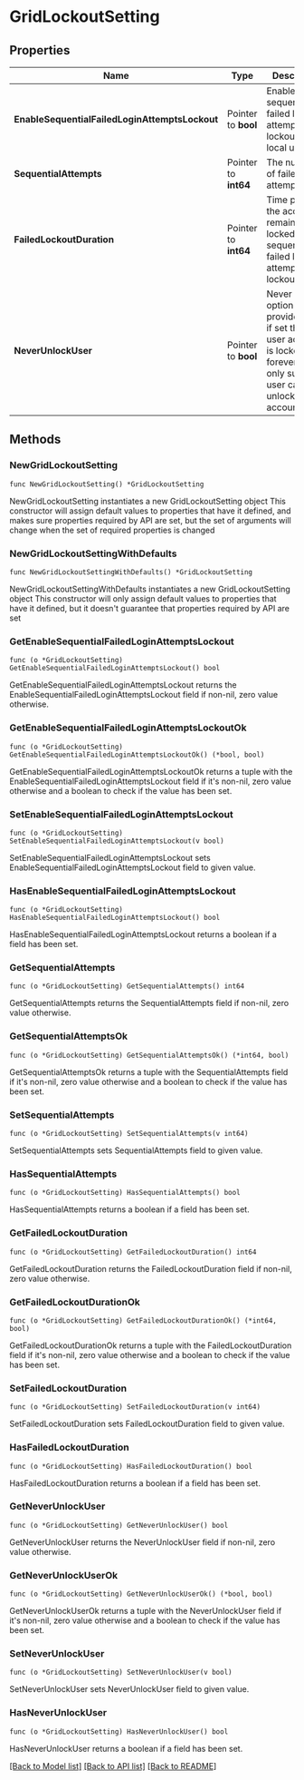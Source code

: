 # GridLockoutSetting

## Properties

Name | Type | Description | Notes
------------ | ------------- | ------------- | -------------
**EnableSequentialFailedLoginAttemptsLockout** | Pointer to **bool** | Enable/disable sequential failed login attempts lockout for local users | [optional] 
**SequentialAttempts** | Pointer to **int64** | The number of failed login attempts | [optional] 
**FailedLockoutDuration** | Pointer to **int64** | Time period the account remains locked after sequential failed login attempt lockout. | [optional] 
**NeverUnlockUser** | Pointer to **bool** | Never unlock option is also provided and if set then user account is locked forever and only super user can unlock this account | [optional] 

## Methods

### NewGridLockoutSetting

`func NewGridLockoutSetting() *GridLockoutSetting`

NewGridLockoutSetting instantiates a new GridLockoutSetting object
This constructor will assign default values to properties that have it defined,
and makes sure properties required by API are set, but the set of arguments
will change when the set of required properties is changed

### NewGridLockoutSettingWithDefaults

`func NewGridLockoutSettingWithDefaults() *GridLockoutSetting`

NewGridLockoutSettingWithDefaults instantiates a new GridLockoutSetting object
This constructor will only assign default values to properties that have it defined,
but it doesn't guarantee that properties required by API are set

### GetEnableSequentialFailedLoginAttemptsLockout

`func (o *GridLockoutSetting) GetEnableSequentialFailedLoginAttemptsLockout() bool`

GetEnableSequentialFailedLoginAttemptsLockout returns the EnableSequentialFailedLoginAttemptsLockout field if non-nil, zero value otherwise.

### GetEnableSequentialFailedLoginAttemptsLockoutOk

`func (o *GridLockoutSetting) GetEnableSequentialFailedLoginAttemptsLockoutOk() (*bool, bool)`

GetEnableSequentialFailedLoginAttemptsLockoutOk returns a tuple with the EnableSequentialFailedLoginAttemptsLockout field if it's non-nil, zero value otherwise
and a boolean to check if the value has been set.

### SetEnableSequentialFailedLoginAttemptsLockout

`func (o *GridLockoutSetting) SetEnableSequentialFailedLoginAttemptsLockout(v bool)`

SetEnableSequentialFailedLoginAttemptsLockout sets EnableSequentialFailedLoginAttemptsLockout field to given value.

### HasEnableSequentialFailedLoginAttemptsLockout

`func (o *GridLockoutSetting) HasEnableSequentialFailedLoginAttemptsLockout() bool`

HasEnableSequentialFailedLoginAttemptsLockout returns a boolean if a field has been set.

### GetSequentialAttempts

`func (o *GridLockoutSetting) GetSequentialAttempts() int64`

GetSequentialAttempts returns the SequentialAttempts field if non-nil, zero value otherwise.

### GetSequentialAttemptsOk

`func (o *GridLockoutSetting) GetSequentialAttemptsOk() (*int64, bool)`

GetSequentialAttemptsOk returns a tuple with the SequentialAttempts field if it's non-nil, zero value otherwise
and a boolean to check if the value has been set.

### SetSequentialAttempts

`func (o *GridLockoutSetting) SetSequentialAttempts(v int64)`

SetSequentialAttempts sets SequentialAttempts field to given value.

### HasSequentialAttempts

`func (o *GridLockoutSetting) HasSequentialAttempts() bool`

HasSequentialAttempts returns a boolean if a field has been set.

### GetFailedLockoutDuration

`func (o *GridLockoutSetting) GetFailedLockoutDuration() int64`

GetFailedLockoutDuration returns the FailedLockoutDuration field if non-nil, zero value otherwise.

### GetFailedLockoutDurationOk

`func (o *GridLockoutSetting) GetFailedLockoutDurationOk() (*int64, bool)`

GetFailedLockoutDurationOk returns a tuple with the FailedLockoutDuration field if it's non-nil, zero value otherwise
and a boolean to check if the value has been set.

### SetFailedLockoutDuration

`func (o *GridLockoutSetting) SetFailedLockoutDuration(v int64)`

SetFailedLockoutDuration sets FailedLockoutDuration field to given value.

### HasFailedLockoutDuration

`func (o *GridLockoutSetting) HasFailedLockoutDuration() bool`

HasFailedLockoutDuration returns a boolean if a field has been set.

### GetNeverUnlockUser

`func (o *GridLockoutSetting) GetNeverUnlockUser() bool`

GetNeverUnlockUser returns the NeverUnlockUser field if non-nil, zero value otherwise.

### GetNeverUnlockUserOk

`func (o *GridLockoutSetting) GetNeverUnlockUserOk() (*bool, bool)`

GetNeverUnlockUserOk returns a tuple with the NeverUnlockUser field if it's non-nil, zero value otherwise
and a boolean to check if the value has been set.

### SetNeverUnlockUser

`func (o *GridLockoutSetting) SetNeverUnlockUser(v bool)`

SetNeverUnlockUser sets NeverUnlockUser field to given value.

### HasNeverUnlockUser

`func (o *GridLockoutSetting) HasNeverUnlockUser() bool`

HasNeverUnlockUser returns a boolean if a field has been set.


[[Back to Model list]](../README.md#documentation-for-models) [[Back to API list]](../README.md#documentation-for-api-endpoints) [[Back to README]](../README.md)


